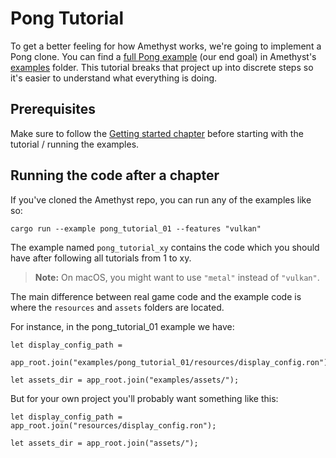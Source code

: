 # Pong Tutorial

To get a better feeling for how Amethyst works, we're going to implement a
Pong clone. You can find a [full Pong example][pong] (our end goal) in
Amethyst's [examples] folder. This tutorial breaks that project up into discrete
steps so it's easier to understand what everything is doing.

## Prerequisites

Make sure to follow the [Getting started chapter](./getting-started.html) before
starting with the tutorial / running the examples.

## Running the code after a chapter

If you've cloned the Amethyst repo, you can run any of the examples like so:

```norun
cargo run --example pong_tutorial_01 --features "vulkan"
```

The example named `pong_tutorial_xy` contains the code which you should have
after following all tutorials from 1 to xy.

> **Note:** On macOS, you might want to use `"metal"` instead of `"vulkan"`.

The main difference between real game code and the example code is where the 
`resources` and `assets` folders are located.

For instance, in the pong_tutorial_01 example we have:

```rust,ignore
let display_config_path =
    app_root.join("examples/pong_tutorial_01/resources/display_config.ron");

let assets_dir = app_root.join("examples/assets/");
```

But for your own project you'll probably want something like this:

```rust,ignore
let display_config_path = app_root.join("resources/display_config.ron");

let assets_dir = app_root.join("assets/");
```

[pong]: https://github.com/amethyst/amethyst/tree/master/examples/pong
[examples]: https://github.com/amethyst/amethyst/tree/master/examples

